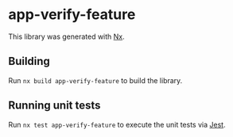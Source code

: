 # app-verify-feature

This library was generated with [Nx](https://nx.dev).

## Building

Run `nx build app-verify-feature` to build the library.

## Running unit tests

Run `nx test app-verify-feature` to execute the unit tests via [Jest](https://jestjs.io).
